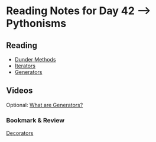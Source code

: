 # Reading Notes for Day 42 --> Pythonisms

## Reading
* [Dunder Methods](https://dbader.org/blog/python-dunder-methods)
* [Iterators](https://dbader.org/blog/python-iterators)
* [Generators](https://dbader.org/blog/python-generators)

## Videos
Optional: [What are Generators?](https://realpython.com/lessons/what-are-python-generators/)

### Bookmark & Review
[Decorators](https://realpython.com/primer-on-python-decorators/)